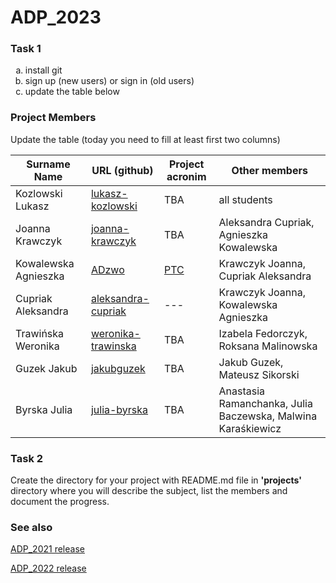 # ADP_2023
### Task 1
<ol type="a">
  <li>install git</li>
  <li>sign up (new users) or sign in (old users)</li>
  <li>update the table below</li>
</ol>

### Project Members
Update the table (today you need to fill at least first two columns)

| Surname Name | URL (github) | Project acronim | Other members |
| --- | --- | --- | --- |
| Kozlowski Lukasz | [lukasz-kozlowski](https://github.com/lukasz-kozlowski) | TBA | all students |
| Joanna Krawczyk | [joanna-krawczyk](https://github.com/joannakraw) | TBA | Aleksandra Cupriak, Agnieszka Kowalewska |
| Kowalewska Agnieszka | [ADzwo](https://github.com/ADzwo) | [PTC](https://github.com/joannakraw/pdf_tree_converter) | Krawczyk Joanna, Cupriak Aleksandra |
| Cupriak Aleksandra | [aleksandra-cupriak](https://github.com/ola-cupriak) | --- | Krawczyk Joanna, Kowalewska Agnieszka |
| Trawińska Weronika | [weronika-trawinska](https://github.com/wtrawinska) | TBA | Izabela Fedorczyk, Roksana Malinowska |
| Guzek Jakub | [jakubguzek](https://github.com/jakubguzek) | TBA | Jakub Guzek, Mateusz Sikorski |
| Byrska Julia | [julia-byrska](https://github.com/bryzka) | TBA | Anastasia Ramanchanka, Julia Baczewska, Malwina Karaśkiewicz |

 
### Task 2
Create the directory for your project with README.md file in <b>'projects'</b> directory where you will describe the subject, 
list the members and document the progress.

### See also
[ADP_2021 release](https://github.com/lukasz-kozlowski/ADP_2021)

[ADP_2022 release](https://github.com/lukasz-kozlowski/ADP_2022)
